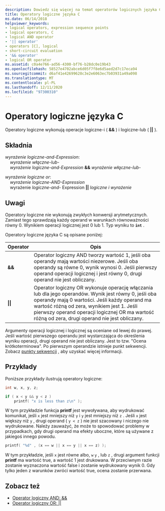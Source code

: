 ```yaml
---
description: Dowiedz się więcej na temat operatorów logicznych języka C
title: Operatory logiczne języka C
ms.date: 06/14/2018
helpviewer_keywords:
- logical operators, expression sequence points
- logical operators, C
- logical AND operator
- '|| operator'
- operators [C], logical
- short-circuit evaluation
- '&& operator'
- logical OR operator
ms.assetid: c0a4e766-ad56-4300-bf76-b28dc0e19b43
ms.openlocfilehash: 58527e4702abce6d05f7f8e6d5aed2d7c17eca94
ms.sourcegitcommit: d6af41e42699628c3e2e6063ec7b03931a49a098
ms.translationtype: MT
ms.contentlocale: pl-PL
ms.lasthandoff: 12/11/2020
ms.locfileid: "97300310"
---
```

# <a name="c-logical-operators"></a>Operatory logiczne języka C

Operatory logiczne wykonują operacje logiczne-i ( **&&** ) i logiczne-lub ( **||** ).

## <a name="syntax"></a>Składnia

*wyrażenie logiczne-and-Expression*:<br/>
&nbsp;&nbsp;&nbsp;&nbsp;*wyrażenie włączne-lub-*<br/>
&nbsp;&nbsp;&nbsp;&nbsp;*wyrażenie logiczne-and-Expression* **&&** *wyrażenie włączne-lub-*    

*wyrażenie logiczne or*:<br/>
&nbsp;&nbsp;&nbsp;&nbsp;*wyrażenie logiczne-AND-Expression*<br/>
&nbsp;&nbsp;&nbsp;&nbsp;wyrażenie *logiczne-and-* Expression **&#124;&#124;** *logiczne i wyrażenie*    

## <a name="remarks"></a>Uwagi

Operatory logiczne nie wykonują zwykłych konwersji arytmetycznych. Zamiast tego sprawdzają każdy operand w warunkach równoważności równy 0. Wynikiem operacji logicznej jest 0 lub 1. Typ wyniku to **`int`** .

Operatory logiczne języka C są opisane poniżej:

|Operator|Opis|
|--------------|-----------------|
|**&&**|Operator logiczny AND tworzy wartość 1, jeśli oba operandy mają wartości niezerowe. Jeśli oba operandy są równe 0, wynik wynosi 0. Jeśli pierwszy operand operacji logicznej i jest równy 0, drugi operand nie jest obliczany.|
|**&#124;&#124;**|Operator logiczny OR wykonuje operację włączania lub dla jego operandów. Wynik jest równy 0, jeśli oba operandy mają 0 wartości. Jeśli każdy operand ma wartość różną od zera, wynikiem jest 1. Jeśli pierwszy operand operacji logicznej OR ma wartość różną od zera, drugi operand nie jest obliczany.|

Argumenty operacji logicznej i logicznej są oceniane od lewej do prawej. Jeśli wartość pierwszego operandu jest wystarczająca do określenia wyniku operacji, drugi operand nie jest obliczany. Jest to tzw. "Ocena krótkoterminowa". Po pierwszym operandzie istnieje punkt sekwencji. Zobacz [punkty sekwencji](../c-language/c-sequence-points.md) , aby uzyskać więcej informacji.

## <a name="examples"></a>Przykłady

Poniższe przykłady ilustrują operatory logiczne:

```C
int w, x, y, z;

if ( x < y && y < z )
    printf( "x is less than z\n" );
```

W tym przykładzie funkcja **printf** jest wywoływana, aby wydrukować komunikat, jeśli `x` jest mniejszy niż `y` i `y` jest mniejszy niż `z` . Jeśli `x` jest większy niż `y` , drugi operand ( `y < z` ) nie jest szacowany i niczego nie wydrukowane. Należy zauważyć, że może to spowodować problemy w przypadkach, gdy drugi operand ma efekty uboczne, które są używane z jakiegoś innego powodu.

```C
printf( "%d" , (x == w || x == y || x == z) );
```

W tym przykładzie, jeśli `x` jest równe albo, `w` `y` , lub `z` , drugi argument funkcji **printf** ma wartość true, a wartość 1 jest drukowana. W przeciwnym razie zostanie wyznaczona wartość false i zostanie wydrukowany wynik 0. Gdy tylko jeden z warunków zwróci wartość true, ocena zostanie przerwana.

## <a name="see-also"></a>Zobacz też

- [Operator logiczny AND: &&](../cpp/logical-and-operator-amp-amp.md)
- [Operator logiczny OR:  &#124;&#124;](../cpp/logical-or-operator-pipe-pipe.md)
